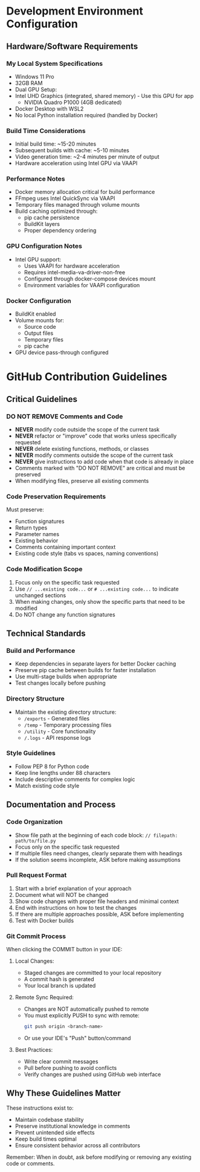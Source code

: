 # Development Environment Configuration

## Hardware/Software Requirements

### My Local System Specifications
- Windows 11 Pro
- 32GB RAM
- Dual GPU Setup:
- Intel UHD Graphics (integrated, shared memory) - Use this GPU for app 
  - NVIDIA Quadro P1000 (4GB dedicated)
- Docker Desktop with WSL2
- No local Python installation required (handled by Docker)

### Build Time Considerations
- Initial build time: ~15-20 minutes
- Subsequent builds with cache: ~5-10 minutes
- Video generation time: ~2-4 minutes per minute of output
- Hardware acceleration using Intel GPU via VAAPI

### Performance Notes
- Docker memory allocation critical for build performance
- FFmpeg uses Intel QuickSync via VAAPI
- Temporary files managed through volume mounts
- Build caching optimized through:
  - pip cache persistence
  - BuildKit layers
  - Proper dependency ordering

### GPU Configuration Notes
- Intel GPU support:
  - Uses VAAPI for hardware acceleration
  - Requires intel-media-va-driver-non-free
  - Configured through docker-compose devices mount
  - Environment variables for VAAPI configuration

### Docker Configuration
- BuildKit enabled
- Volume mounts for:
  - Source code
  - Output files
  - Temporary files
  - pip cache
- GPU device pass-through configured

# GitHub Contribution Guidelines

## Critical Guidelines

### DO NOT REMOVE Comments and Code
- **NEVER** modify code outside the scope of the current task
- **NEVER** refactor or "improve" code that works unless specifically requested
- **NEVER** delete existing functions, methods, or classes
- **NEVER** modify comments outside the scope of the current task
- **NEVER** give instructions to add code when that code is already in place
- Comments marked with "DO NOT REMOVE" are critical and must be preserved
- When modifying files, preserve all existing comments

### Code Preservation Requirements
Must preserve:
- Function signatures
- Return types
- Parameter names
- Existing behavior
- Comments containing important context
- Existing code style (tabs vs spaces, naming conventions)

### Code Modification Scope
1. Focus only on the specific task requested
2. Use `// ...existing code...` or `# ...existing code...` to indicate unchanged sections
3. When making changes, only show the specific parts that need to be modified
4. Do NOT change any function signatures

## Technical Standards

### Build and Performance
- Keep dependencies in separate layers for better Docker caching
- Preserve pip cache between builds for faster installation
- Use multi-stage builds when appropriate
- Test changes locally before pushing

### Directory Structure
- Maintain the existing directory structure:
  - `/exports` - Generated files
  - `/temp` - Temporary processing files
  - `/utility` - Core functionality
  - `/.logs` - API response logs

### Style Guidelines
- Follow PEP 8 for Python code
- Keep line lengths under 88 characters
- Include descriptive comments for complex logic
- Match existing code style

## Documentation and Process

### Code Organization
- Show file path at the beginning of each code block: `// filepath: path/to/file.py`
- Focus only on the specific task requested
- If multiple files need changes, clearly separate them with headings
- If the solution seems incomplete, ASK before making assumptions

### Pull Request Format
1. Start with a brief explanation of your approach
2. Document what will NOT be changed
3. Show code changes with proper file headers and minimal context
4. End with instructions on how to test the changes
5. If there are multiple approaches possible, ASK before implementing
6. Test with Docker builds

### Git Commit Process
When clicking the COMMIT button in your IDE:
1. Local Changes:
   - Staged changes are committed to your local repository
   - A commit hash is generated
   - Your local branch is updated

2. Remote Sync Required:
   - Changes are NOT automatically pushed to remote
   - You must explicitly PUSH to sync with remote:
     ```bash
     git push origin <branch-name>
     ```
   - Or use your IDE's "Push" button/command

3. Best Practices:
   - Write clear commit messages
   - Pull before pushing to avoid conflicts
   - Verify changes are pushed using GitHub web interface

## Why These Guidelines Matter

These instructions exist to:
- Maintain codebase stability
- Preserve institutional knowledge in comments
- Prevent unintended side effects
- Keep build times optimal
- Ensure consistent behavior across all contributors

Remember: When in doubt, ask before modifying or removing any existing code or comments.
